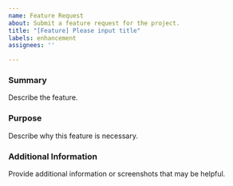 ```yaml
---
name: Feature Request
about: Submit a feature request for the project. 
title: "[Feature] Please input title"
labels: enhancement
assignees: ''

---
```


### Summary
Describe the feature.

### Purpose
Describe why this feature is necessary.

### Additional Information
Provide additional information or screenshots that may be helpful.